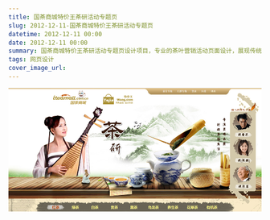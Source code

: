 ```yaml
---
title: 国茶商城特价王茶研活动专题页
slug: 2012-12-11-国茶商城特价王茶研活动专题页
datetime: 2012-12-11 00:00
date: 2012-12-11 00:00
summary: 国茶商城特价王茶研活动专题页设计项目，专业的茶叶营销活动页面设计，展现传统茶文化的现代商业价值。
tags: 网页设计
cover_image_url: 
---
```

![13210-s3skg5f5mrr.png](../assets/2020/10/967360499.png)